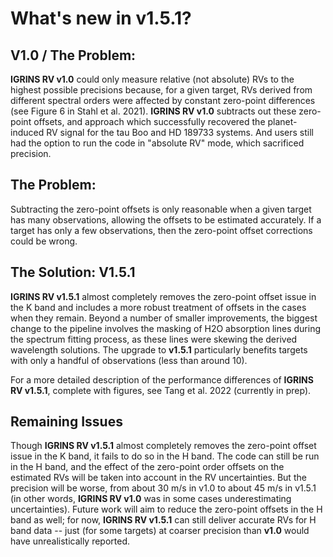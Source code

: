 
# What's new in v1.5.1?

## V1.0 / The Problem:

**IGRINS RV v1.0** could only measure relative (not absolute) RVs to the highest possible precisions because, for a given target, RVs derived from different spectral orders were affected by constant zero-point differences (see Figure 6 in Stahl et al. 2021). **IGRINS RV v1.0** subtracts out these zero-point offsets, and approach which successfully recovered the planet-induced RV signal for the tau Boo and HD 189733 systems. And users still had the option to run the code in "absolute RV" mode, which sacrificed precision.

## The Problem:

Subtracting the zero-point offsets is only reasonable when a given target has many observations, allowing the offsets to be estimated accurately. If a target has only a few observations, then the zero-point offset corrections could be wrong.

## The Solution: V1.5.1

**IGRINS RV v1.5.1** almost completely removes the zero-point offset issue in the K band and includes a more robust treatment of offsets in the cases when they remain. Beyond a number of smaller improvements, the biggest change to the pipeline involves the masking of H2O absorption lines during the spectrum fitting process, as these lines were skewing the derived wavelength solutions. The upgrade to **v1.5.1** particularly benefits targets with only a handful of observations (less than around 10). 

For a more detailed description of the performance differences of **IGRINS RV v1.5.1**, complete with figures, see Tang et al. 2022 (currently in prep). 

## Remaining Issues

Though **IGRINS RV v1.5.1** almost completely removes the zero-point offset issue in the K band, it fails to do so in the H band. The code can still be run in the H band, and the effect of the zero-point order offsets on the estimated RVs will be taken into account in the RV uncertainties. But the precision will be worse, from about 30 m/s in v1.0 to about 45 m/s in v1.5.1 (in other words, **IGRINS RV v1.0** was in some cases underestimating uncertainties). Future work will aim to reduce the zero-point offsets in the H band as well; for now, **IGRINS RV v1.5.1** can still deliver accurate RVs for H band data -- just (for some targets) at coarser precision than **v1.0** would have unrealistically reported.


